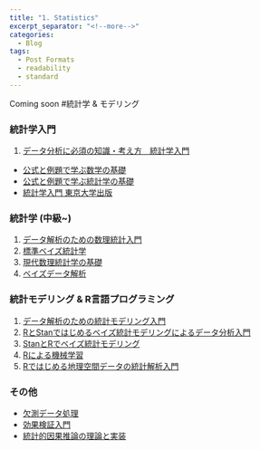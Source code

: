 ```yaml
---
title: "1. Statistics"
excerpt_separator: "<!--more-->"
categories:
  - Blog
tags:
  - Post Formats
  - readability
  - standard
---
```


Coming soon 
#統計学 & モデリング
### 統計学入門
1. [データ分析に必須の知識・考え方　統計学入門](https://www.socym.co.jp/book/1319)
- [公式と例題で学ぶ数学の基礎](https://www.kyoritsu-pub.co.jp/book/b10123480.html)
- [公式と例題で学ぶ統計学の基礎](https://www.kyoritsu-pub.co.jp/book/b10085700.html)
- [統計学入門 東京大学出版](https://www.utp.or.jp/book/b300857.html)

### 統計学 (中級~) 
1. [データ解析のための数理統計入門](https://www.kyoritsu-pub.co.jp/book/b10033628.html)
2. [標準ベイズ統計学](https://www.asakura.co.jp/detail.php?book_code=12267&srsltid=AfmBOookiaOnA332Yo92n3nYVIxSZejU-KBNujDbUkf5YifJy4G39KD8)
3. [現代数理統計学の基礎](https://www.kyoritsu-pub.co.jp/book/b10003681.html)
4. [ベイズデータ解析](https://www.morikita.co.jp/books/mid/009703)

### 統計モデリング & R言語プログラミング
1. [データ解析のための統計モデリング入門](https://www.iwanami.co.jp/book/b257893.html)
2. [RとStanではじめるベイズ統計モデリングによるデータ分析入門](https://www.kspub.co.jp/book/detail/5165362.html)
3. [StanとRでベイズ統計モデリング](https://www.kyoritsu-pub.co.jp/book/b10003786.html)
4. [Rによる機械学習](https://www.shoeisha.co.jp/book/detail/9784798167343)
5. [Rではじめる地理空間データの統計解析入門](https://www.kspub.co.jp/book/detail/5273036.html)

### その他
- [欠測データ処理](https://www.kyoritsu-pub.co.jp/book/b10003896.html)
- [効果検証入門](https://gihyo.jp/book/2020/978-4-297-11117-5)
- [統計的因果推論の理論と実装](https://www.kyoritsu-pub.co.jp/book/b10011781.html)




